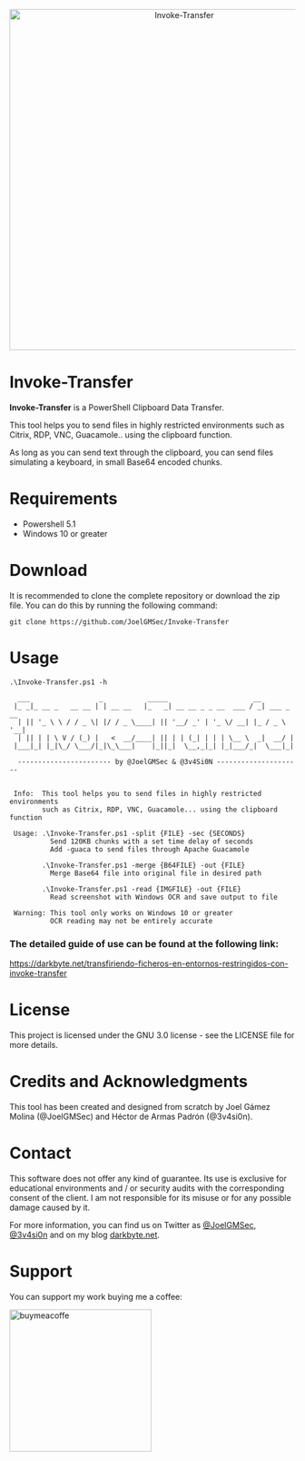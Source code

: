 <p align="center"><img width=600 alt="Invoke-Transfer" src="https://github.com/JoelGMSec/Invoke-Transfer/blob/main/Invoke-Transfer.png"></p>

# Invoke-Transfer
**Invoke-Transfer** is a PowerShell Clipboard Data Transfer.

This tool helps you to send files in highly restricted environments such as Citrix, RDP, VNC, Guacamole.. using the clipboard function.

As long as you can send text through the clipboard, you can send files simulating a keyboard, in small Base64 encoded chunks.

# Requirements
- Powershell 5.1
- Windows 10 or greater

# Download
It is recommended to clone the complete repository or download the zip file. You can do this by running the following command:
```
git clone https://github.com/JoelGMSec/Invoke-Transfer
```

# Usage
```
.\Invoke-Transfer.ps1 -h

  ___                 _           _____                     __
 |_ _|_ __ _   __ __ | | __ __   |_   _| __ __ _ _ __  ___ / _| ___ _ __
  | || '_ \ \ / / _ \| |/ / _ \____| || '__/ _' | '_ \/ __| |_ / _ \ '__|
  | || | | \ V / (_) |   <  __/____| || | | (_| | | | \__ \  _|  __/ |
 |___|_| |_|\_/ \___/|_|\_\___|    |_||_|  \__,_|_| |_|___/_|  \___|_|

  ----------------------- by @JoelGMSec & @3v4Si0N ---------------------


 Info:  This tool helps you to send files in highly restricted environments
        such as Citrix, RDP, VNC, Guacamole... using the clipboard function

 Usage: .\Invoke-Transfer.ps1 -split {FILE} -sec {SECONDS}
          Send 120KB chunks with a set time delay of seconds
          Add -guaca to send files through Apache Guacamole

        .\Invoke-Transfer.ps1 -merge {B64FILE} -out {FILE}
          Merge Base64 file into original file in desired path

        .\Invoke-Transfer.ps1 -read {IMGFILE} -out {FILE}
          Read screenshot with Windows OCR and save output to file

 Warning: This tool only works on Windows 10 or greater
          OCR reading may not be entirely accurate

```

### The detailed guide of use can be found at the following link:
https://darkbyte.net/transfiriendo-ficheros-en-entornos-restringidos-con-invoke-transfer

# License
This project is licensed under the GNU 3.0 license - see the LICENSE file for more details.

# Credits and Acknowledgments
This tool has been created and designed from scratch by Joel Gámez Molina (@JoelGMSec) and Héctor de Armas Padrón (@3v4si0n).

# Contact
This software does not offer any kind of guarantee. Its use is exclusive for educational environments and / or security audits with the corresponding consent of the client. I am not responsible for its misuse or for any possible damage caused by it.

For more information, you can find us on Twitter as [@JoelGMSec](https://twitter.com/JoelGMSec), [@3v4si0n](https://twitter.com/3v4si0n) and on my blog [darkbyte.net](https://darkbyte.net).

# Support
You can support my work buying me a coffee:

[<img width=250 alt="buymeacoffe" src="https://cdn.buymeacoffee.com/buttons/v2/default-blue.png">](https://www.buymeacoffee.com/joelgmsec)
